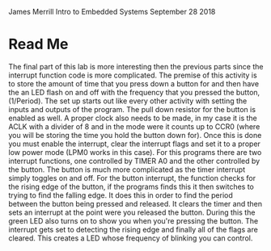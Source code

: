 James Merrill
Intro to Embedded Systems
September 28 2018
# Read Me

The final part of this lab is more interesting then the previous parts since the interrupt function code is more complicated.  The premise of this activity is to store the amount of time that you press down a button for and then have the an LED flash on and off with the frequency that you pressed the button, (1/Period).  The set up starts out like every other activity with setting the inputs and outputs of the program.  The pull down resistor for the button is enabled as well.  A proper clock also needs to be made, in my case it is the ACLK with a divider of 8 and in the mode were it counts up to CCR0 (where you will be storing the time you hold the button down for). Once this is done you must enable the interrupt, clear the interrupt flags and set it to a proper low power mode (LPM0 works in this case).  For this programs there are two interrupt functions, one controlled by TIMER A0 and the other controlled by the button.  The button is much more complicated as the timer interrupt simply toggles on and off.  For the button interrupt, the function checks for the rising edge of the button, if the programs finds this it then switches to trying to find the falling edge.  It does this in order to find the period between the button being pressed and released.  It clears the timer and then sets an interrupt at the point were you released the button.  During this the green LED also turns on to show you when you're pressing the button. The interrupt gets set to detecting the rising edge and finally all of the flags are cleared.  This creates a LED whose frequency of blinking you can control.

